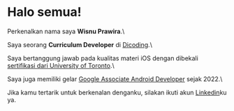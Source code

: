 # Halo semua! 

Perkenalkan nama saya **Wisnu Prawira**.\

Saya seorang **Curriculum Developer** di [Dicoding](https://www.dicoding.com/).\

Saya bertanggung jawab pada kualitas materi iOS dengan dibekali [sertifikasi dari University of Toronto](https://www.coursera.org/account/accomplishments/specialization/CLKJD8XBXJ3M).\

Saya juga memiliki gelar [Google Associate Android Developer](https://www.credential.net/h5deoi5h) sejak 2022.\

Jika kamu tertarik untuk berkenalan denganku, silakan ikuti akun [Linkedin](https://www.linkedin.com/in/wisnu-prawira-bb53691bb/)ku ya.
